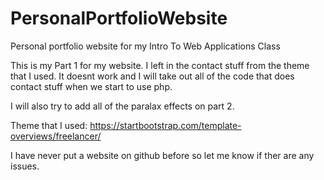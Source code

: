 # PersonalPortfolioWebsite
Personal portfolio website for my Intro To Web Applications Class

This is my Part 1 for my website. I left in the contact stuff from the theme that I used. It doesnt work and I will take out all of the code that does contact stuff when we start to use php.

I will also try to add all of the paralax effects on part 2.

Theme that I used: https://startbootstrap.com/template-overviews/freelancer/

I have never put a website on github before so let me know if ther are any issues.
